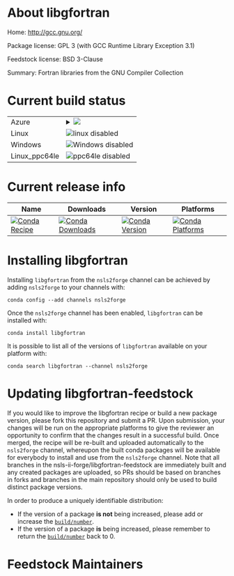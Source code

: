 About libgfortran
=================

Home: http://gcc.gnu.org/

Package license: GPL 3 (with GCC Runtime Library Exception 3.1)

Feedstock license: BSD 3-Clause

Summary: Fortran libraries from the GNU Compiler Collection



Current build status
====================


<table>
    
  <tr>
    <td>Azure</td>
    <td>
      <details>
        <summary>
          <a href="https://dev.azure.com/nsls2forge/nsls2forge/_build/latest?definitionId=66&branchName=master">
            <img src="https://dev.azure.com/nsls2forge/nsls2forge/_apis/build/status/libgfortran-feedstock?branchName=master">
          </a>
        </summary>
        <table>
          <thead><tr><th>Variant</th><th>Status</th></tr></thead>
          <tbody><tr>
              <td>osx</td>
              <td>
                <a href="https://dev.azure.com/nsls2forge/nsls2forge/_build/latest?definitionId=66&branchName=master">
                  <img src="https://dev.azure.com/nsls2forge/nsls2forge/_apis/build/status/libgfortran-feedstock?branchName=master&jobName=osx&configuration=osx_" alt="variant">
                </a>
              </td>
            </tr>
          </tbody>
        </table>
      </details>
    </td>
  </tr>
  <tr>
    <td>Linux</td>
    <td>
      <img src="https://img.shields.io/badge/linux-disabled-lightgrey.svg" alt="linux disabled">
    </td>
  </tr>
  <tr>
    <td>Windows</td>
    <td>
      <img src="https://img.shields.io/badge/Windows-disabled-lightgrey.svg" alt="Windows disabled">
    </td>
  </tr>
  <tr>
    <td>Linux_ppc64le</td>
    <td>
      <img src="https://img.shields.io/badge/ppc64le-disabled-lightgrey.svg" alt="ppc64le disabled">
    </td>
  </tr>
</table>

Current release info
====================

| Name | Downloads | Version | Platforms |
| --- | --- | --- | --- |
| [![Conda Recipe](https://img.shields.io/badge/recipe-libgfortran-green.svg)](https://anaconda.org/nsls2forge/libgfortran) | [![Conda Downloads](https://img.shields.io/conda/dn/nsls2forge/libgfortran.svg)](https://anaconda.org/nsls2forge/libgfortran) | [![Conda Version](https://img.shields.io/conda/vn/nsls2forge/libgfortran.svg)](https://anaconda.org/nsls2forge/libgfortran) | [![Conda Platforms](https://img.shields.io/conda/pn/nsls2forge/libgfortran.svg)](https://anaconda.org/nsls2forge/libgfortran) |

Installing libgfortran
======================

Installing `libgfortran` from the `nsls2forge` channel can be achieved by adding `nsls2forge` to your channels with:

```
conda config --add channels nsls2forge
```

Once the `nsls2forge` channel has been enabled, `libgfortran` can be installed with:

```
conda install libgfortran
```

It is possible to list all of the versions of `libgfortran` available on your platform with:

```
conda search libgfortran --channel nsls2forge
```




Updating libgfortran-feedstock
==============================

If you would like to improve the libgfortran recipe or build a new
package version, please fork this repository and submit a PR. Upon submission,
your changes will be run on the appropriate platforms to give the reviewer an
opportunity to confirm that the changes result in a successful build. Once
merged, the recipe will be re-built and uploaded automatically to the
`nsls2forge` channel, whereupon the built conda packages will be available for
everybody to install and use from the `nsls2forge` channel.
Note that all branches in the nsls-ii-forge/libgfortran-feedstock are
immediately built and any created packages are uploaded, so PRs should be based
on branches in forks and branches in the main repository should only be used to
build distinct package versions.

In order to produce a uniquely identifiable distribution:
 * If the version of a package **is not** being increased, please add or increase
   the [``build/number``](https://conda.io/docs/user-guide/tasks/build-packages/define-metadata.html#build-number-and-string).
 * If the version of a package **is** being increased, please remember to return
   the [``build/number``](https://conda.io/docs/user-guide/tasks/build-packages/define-metadata.html#build-number-and-string)
   back to 0.

Feedstock Maintainers
=====================


